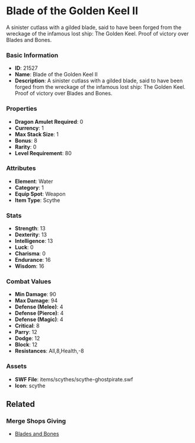 # Blade of the Golden Keel II

A sinister cutlass with a gilded blade, said to have been forged from the wreckage of the infamous lost ship: The Golden Keel. Proof of victory over Blades and Bones.

### Basic Information

- **ID**: 21527
- **Name**: Blade of the Golden Keel II
- **Description**: A sinister cutlass with a gilded blade, said to have been forged from the wreckage of the infamous lost ship: The Golden Keel. Proof of victory over Blades and Bones.

### Properties

- **Dragon Amulet Required**: 0
- **Currency**: 1
- **Max Stack Size**: 1
- **Bonus**: 8
- **Rarity**: 0
- **Level Requirement**: 80

### Attributes

- **Element**: Water
- **Category**: 1
- **Equip Spot**: Weapon
- **Item Type**: Scythe

### Stats

- **Strength**: 13
- **Dexterity**: 13
- **Intelligence**: 13
- **Luck**: 0
- **Charisma**: 0
- **Endurance**: 16
- **Wisdom**: 16

### Combat Values

- **Min Damage**: 90
- **Max Damage**: 94
- **Defense (Melee)**: 4
- **Defense (Pierce)**: 4
- **Defense (Magic)**: 4
- **Critical**: 8
- **Parry**: 12
- **Dodge**: 12
- **Block**: 12
- **Resistances**: All,8,Health,-8

### Assets

- **SWF File**: items/scythes/scythe-ghostpirate.swf
- **Icon**: scythe

## Related

### Merge Shops Giving

- [Blades and Bones](../merge-shops/391-blades-and-bones.md)

